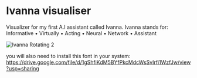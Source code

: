 # Ivanna visualiser

Visualizer for my first A.I assistant called Ivanna. 
Ivanna stands for: Informative • Virtually • Acting • Neural • Network • Assistant
 
![Ivanna Rotating 2](https://github.com/BenKnighton/Ivanna-Visualizer/assets/131706686/888000bd-4fae-4b1c-8474-40cab1b20b5b)

you will also need to install this font in your system: https://drive.google.com/file/d/1gShfiKdM5BYfPkcMdcWsSvlrfi1WzfJw/view?usp=sharing
